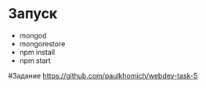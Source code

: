 # Запуск
- mongod
- mongorestore
- npm install
- npm start

#Задание
https://github.com/paulkhomich/webdev-task-5